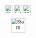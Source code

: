 <p align="center">
  <img height="25" src="https://api.visitorbadge.io/api/VisitorHit?user=strawberryph&countColorcountColor&countColor=%23006EFF" alt="Profile Views"/>
  <img height="25" src="https://img.shields.io/github/followers/strawberryph?color=4a12ba&style=for-the-badge&logo=github&label=Follow" alt="Followers"/>
  <img height="25" src="https://img.shields.io/github/stars/strawberryph?color=f429ff&style=for-the-badge&logo=github&label=Stars" alt="Stars"/>
</p>
<p align="center">
  <img height="45" src="https://lanyard.cnrad.dev/api/1121869581452050504" alt="Stars"/>
</p>
